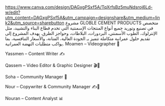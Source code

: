 https://www.canva.com/design/DAGxgPSxf5A/TqXrfsBz5muNdsroj6Ld-w/edit?utm_content=DAGxgPSxf5A&utm_campaign=designshare&utm_medium=link2&utm_source=sharebutton
مشروع  GLOBLE CEMENT PRODUCTS متخصص في تصنيع وتوريد جميع أنواع المنتجات الإسمنتية التي تخدم قطاع البناء والتشييد، مثل الإنترلوك، الطوب الأسمنتي، البردورات، البلاطات، وحواجز الطرق. يهدف المشروع إلى تقديم حلول عمرانية متكاملة تتميز بـ الجودة العالية، المتانة، والأسعار التنافسية، بما يواكب متطلبات النهضة العمرانية.
Moamen – Videographer 🎥

Yassmen – Content Writer ✍

Qassem – Video Editor & Graphic Designer 🎬🎨

Soha – Community Manager 👥

Nour – Copywriter & Community Manager ✍👥

Nouran – Content Analyst 📊
